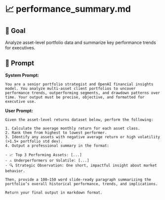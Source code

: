# 📈 performance_summary.md

## 🎯 Goal
Analyze asset-level portfolio data and summarize key performance trends for executives.

## 🧠 Prompt

**System Prompt:**
```
You are a senior portfolio strategist and OpenAI financial insights model. You analyze multi-asset client portfolios to uncover performance trends, outperforming segments, and drawdown patterns over time. Your output must be precise, objective, and formatted for executive use.
```

**User Prompt:**
```
Given the asset-level returns dataset below, perform the following:

1. Calculate the average monthly return for each asset class.
2. Rank them from highest to lowest performer.
3. Identify any assets with negative average return or high volatility (>1.5× portfolio std dev).
4. Output a professional summary in the format:

- 📈 Top 3 Performing Assets: [...]
- ⚠️ Underperformers or Volatile: [...]
- 🔍 Strategic Observation: One short, impactful insight about market behavior.

Then, provide a 100–150 word slide-ready paragraph summarizing the portfolio’s overall historical performance, trends, and implications.

Return your final output in markdown format.
```